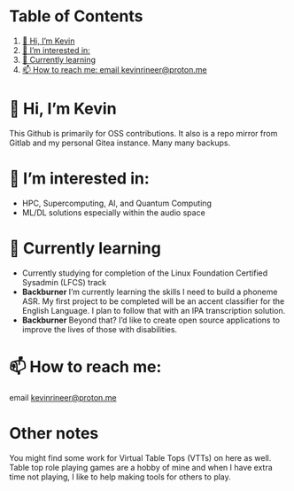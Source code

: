 
# Table of Contents

1.  [👋 Hi, I’m Kevin](#org06135fc)
2.  [👀 I’m interested in:](#org7d87f87)
3.  [🌱 Currently learning](#org11a6bde)
4.  [📫 How to reach me: email kevinrineer@proton.me](#orgd0d761c)


<a id="org06135fc"></a>

# 👋 Hi, I’m Kevin

This Github is primarily for OSS contributions. It also is a repo mirror from Gitlab and my personal Gitea instance. Many many backups.


<a id="org7d87f87"></a>

# 👀 I’m interested in:

-   HPC, Supercomputing, AI, and Quantum Computing
-   ML/DL solutions especially within the audio space


<a id="org11a6bde"></a>

# 🌱 Currently learning

-   Currently studying for completion of the Linux Foundation Certified Sysadmin (LFCS) track
-   ****Backburner**** I’m currently learning the skills I need to build a phoneme ASR. My first project to be completed will be an accent classifier for the English Language. I plan to follow that with an IPA transcription solution.
-   ****Backburner**** Beyond that? I&rsquo;d like to create open source applications to improve the lives of those with disabilities.


<a id="orgd0d761c"></a>

# 📫 How to reach me: 

email kevinrineer@proton.me

# Other notes
You might find some work for Virtual Table Tops (VTTs) on here as well. Table top role playing games are a hobby of mine and when I have extra time not playing, I like to help making tools for others to play.

